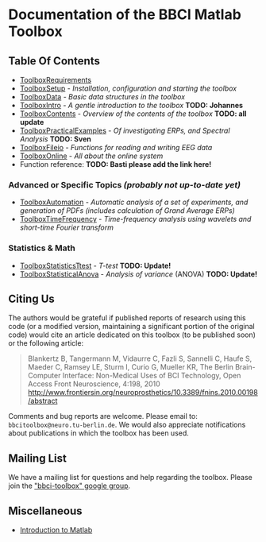 # Documentation of the BBCI Matlab Toolbox


## Table Of Contents   <a id="TableOfContents"></a>

* [ToolboxRequirements](ToolboxRequirements.markdown)
* [ToolboxSetup](ToolboxSetup.markdown) - *Installation, configuration and starting the toolbox* 
* [ToolboxData](ToolboxData.markdown) - *Basic data structures in the toolbox*
* [ToolboxIntro](ToolboxIntro.markdown) - *A gentle introduction to the toolbox* **TODO: Johannes**
* [ToolboxContents](ToolboxContents.markdown) - *Overview of the contents of the toolbox* **TODO: all update**
* [ToolboxPracticalExamples](ToolboxPracticalExamples.markdown) - *Of investigating ERPs, and Spectral Analysis*  **TODO: Sven**
* [ToolboxFileio](ToolboxFileio.markdown) - *Functions for reading and writing EEG data*
* [ToolboxOnline](ToolboxOnline.markdown) - *All about the online system*
* Function reference: **TODO: Basti please add the link here!**


### Advanced or Specific Topics _(probably not up-to-date yet)_

* [ToolboxAutomation](ToolboxAutomation.markdown) - *Automatic analysis of a set of experiments, and generation of PDFs (includes calculation of Grand Average ERPs)*
* [ToolboxTimeFrequency](ToolboxTimeFrequency.markdown) - *Time-frequency analysis using wavelets and short-time Fourier transform*

### Statistics & Math

* [ToolboxStatisticsTtest](ToolboxStatisticsTtest.markdown)  - *T-test*  **TODO: Update!**
* [ToolboxStatisticalAnova](ToolboxStatisticalAnova.markdown)  - *Analysis of variance* (ANOVA)  **TODO: Update!**


## Citing Us

The authors would be grateful if published reports of research using this code
(or a modified version, maintaining a significant portion of the original code)
would cite an article dedicated on this toolbox (to be published soon) or the
following article:

>  Blankertz B, Tangermann M, Vidaurre C, Fazli S, Sannelli C, Haufe S, Maeder
>  C, Ramsey LE, Sturm I, Curio G, Mueller KR, The Berlin Brain-Computer
>  Interface: Non-Medical Uses of BCI Technology, Open   Access  Front
>  Neuroscience, 4:198, 2010
>  http://www.frontiersin.org/neuroprosthetics/10.3389/fnins.2010.00198/abstract

Comments and bug reports are welcome. Please email to:
`bbcitoolbox@neuro.tu-berlin.de`. We would also appreciate notifications about
publications in which the toolbox has been used.


## Mailing List

We have a mailing list for questions and help regarding the toolbox. Please join
the ["bbci-toolbox" google group](https://groups.google.com/group/bbci-toolbox).


## Miscellaneous

* [Introduction to Matlab](http://ocw.mit.edu/resources/res-18-002-introduction-to-matlab-spring-2008/)

